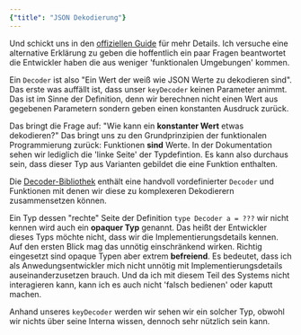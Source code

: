 ```yaml
---
{"title": "JSON Dekodierung"}
---
```

Und schickt uns in den [offiziellen Guide](https://guide.elm-lang.org/effects/json.html) für mehr Details.
Ich versuche eine alternative Erklärung zu geben die hoffentlich ein paar Fragen beantwortet die Entwickler haben die aus weniger 'funktionalen Umgebungen' kommen.

Ein `Decoder` ist also "Ein Wert der weiß wie JSON Werte zu dekodieren sind". Das erste was auffällt ist, dass unser `keyDecoder` keinen Parameter animmt. Das ist im Sinne der Definition, denn wir berechnen nicht einen Wert aus gegebenen Parametern sondern geben einen konstanten Ausdruck zurück.

Das bringt die Frage auf: "Wie kann ein **konstanter Wert** etwas dekodieren?"
Das bringt uns zu den Grundprinzipien der funktionalen Programmierung zurück: Funktionen **sind** Werte.
In der Dokumentation sehen wir lediglich die 'linke Seite' der Typdefintion. 
Es kann also durchaus sein, dass dieser Typ aus Varianten gebildet die eine Funktion enthalten.

Die [Decoder-Bibliothek](https://package.elm-lang.org/packages/elm/json/latest/Json-Decode) enthält eine handvoll vordefinierter `Decoder` und Funktionen mit denen wir diese zu komplexeren Dekodierern zusammensetzen können.

Ein Typ dessen "rechte" Seite der Definition `type Decoder a = ???` wir nicht kennen wird auch ein **opaquer Typ** genannt.
Das heißt der Entwickler dieses Typs möchte nicht, dass wir die Implementierungsdetails kennen. Auf den ersten Blick mag das unnötig einschränkend wirken.
Richtig eingesetzt sind opaque Typen aber extrem **befreiend**. Es bedeutet, dass ich als Anwedungsentwickler mich nicht unnötig mit Implementierungsdetails auseinanderzusetzen brauch. Und da ich mit diesem Teil des Systems nicht interagieren kann, kann ich es auch nicht 'falsch bedienen' oder kaputt machen.

Anhand unseres `keyDecoder` werden wir sehen wir ein solcher Typ, obwohl wir nichts über seine Interna wissen, dennoch sehr nützlich sein kann.
